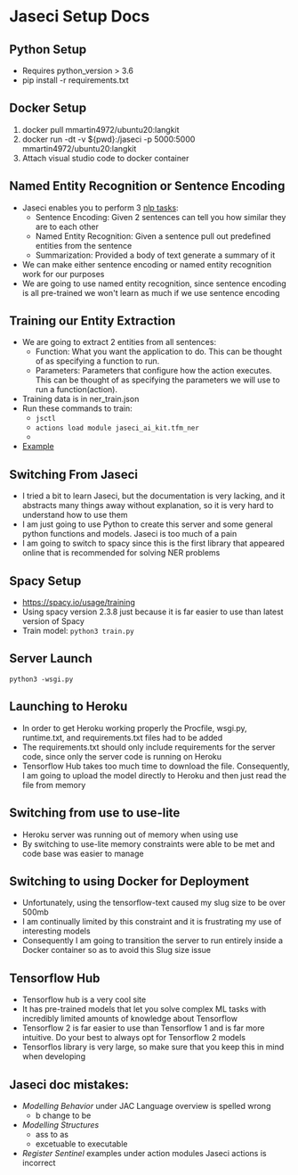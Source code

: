 # Jaseci Setup Docs

## Python Setup
- Requires python_version > 3.6
- pip install -r requirements.txt

## Docker Setup
1. docker pull mmartin4972/ubuntu20:langkit
2. docker run -dt -v ${pwd}:/jaseci -p 5000:5000 mmartin4972/ubuntu20:langkit
3. Attach visual studio code to docker container

## Named Entity Recognition or Sentence Encoding
- Jaseci enables you to perform 3 [nlp tasks](https://github.com/Jaseci-Labs/jaseci/blob/main/jaseci_ai_kit/README.md):
    - Sentence Encoding: Given 2 sentences can tell you how similar they are to each other
    - Named Entity Recognition: Given a sentence pull out predefined entities from the sentence
    - Summarization: Provided a body of text generate a summary of it
- We can make either sentence encoding or named entity recognition work for our purposes
- We are going to use named entity recognition, since sentence encoding is all pre-trained we won't learn as much if we use sentence encoding

## Training our Entity Extraction
- We are going to extract 2 entities from all sentences:
    - Function: What you want the application to do. This can be thought of as specifying a function to run.
    - Parameters: Parameters that configure how the action executes. This can be thought of as specifying the parameters we will use to run a function(action).
- Training data is in ner_train.json
- Run these commands to train:
    - ```jsctl```
    - ```actions load module jaseci_ai_kit.tfm_ner```
    - 
- [Example](https://github.com/Jaseci-Labs/jaseci/blob/main/examples/CanoniCAI/CCAI_codelab.md#train-an-entity-extraction-model)

## Switching From Jaseci
- I tried a bit to learn Jaseci, but the documentation is very lacking, and it abstracts many things away without explanation, so it is very hard to understand how to use them
- I am just going to use Python to create this server and some general python functions and models. Jaseci is too much of a pain
- I am going to switch to spacy since this is the first library that appeared online that is recommended for solving NER problems

## Spacy Setup
- https://spacy.io/usage/training
- Using spacy version 2.3.8 just because it is far easier to use than latest version of Spacy
- Train model: ```python3 train.py```

## Server Launch
```python3 -wsgi.py```

## Launching to Heroku
- In order to get Heroku working properly the Procfile, wsgi.py, runtime.txt, and requirements.txt files had to be added
- The requirements.txt should only include requirements for the server code, since only the server code is running on Heroku
- Tensorflow Hub takes too much time to download the file. Consequently, I am going to upload the model directly to Heroku and then just read the file from memory

## Switching from use to use-lite
- Heroku server was running out of memory when using use
- By switching to use-lite memory constraints were able to be met and code base was easier to manage

## Switching to using Docker for Deployment
- Unfortunately, using the tensorflow-text caused my slug size to be over 500mb
- I am continually limited by this constraint and it is frustrating my use of interesting models
- Consequently I am going to transition the server to run entirely inside a Docker container so as to avoid this Slug size issue

## Tensorflow Hub
- Tensorflow hub is a very cool site
- It has pre-trained models that let you solve complex ML tasks with incredibly limited amounts of knowledge about Tensorflow
- Tensorflow 2 is far easier to use than Tensorflow 1 and is far more intuitive. Do your best to always opt for Tensorflow 2 models
- Tensorflos library is very large, so make sure that you keep this in mind when developing

## Jaseci doc mistakes:
- *Modelling Behavior* under JAC Language overview is spelled wrong
    - b change to be
- *Modelling Structures*
    - ass to as
    - excetuable to executable
- *Register Sentinel* examples under action modules Jaseci actions is incorrect

